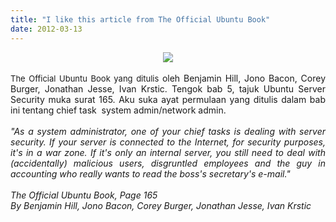 ```yaml
---
title: "I like this article from The Official Ubuntu Book"
date: 2012-03-13
---
```

<div class="separator" style="clear: both; text-align: center;">
<a href="https://blogger.googleusercontent.com/img/b/R29vZ2xl/AVvXsEi-xHQy9OgDKCNLK8V62xi_XyDLIDWwV1y_MhljVROJ2I3h_lML7T_PFuWat_mZCXvc8uVi4nOx-j_3g3SJuskqly30bMXWKxw9Z2FGCINpBb1OK1bh7__8JYhHuSeqHFXFSK2NsjRBBg/s1600/ShowCover.aspx.jpeg" imageanchor="1" style="margin-left: 1em; margin-right: 1em;"><img border="0" src="https://blogger.googleusercontent.com/img/b/R29vZ2xl/AVvXsEi-xHQy9OgDKCNLK8V62xi_XyDLIDWwV1y_MhljVROJ2I3h_lML7T_PFuWat_mZCXvc8uVi4nOx-j_3g3SJuskqly30bMXWKxw9Z2FGCINpBb1OK1bh7__8JYhHuSeqHFXFSK2NsjRBBg/s1600/ShowCover.aspx.jpeg" /></a></div>
<br />
<div style="text-align: justify;">
<span style="font-size: small;">The Official Ubuntu Book yang ditulis </span>oleh Benjamin Hill, Jono Bacon, Corey Burger, Jonathan Jesse, Ivan Krstic. Tengok bab 5, tajuk Ubuntu Server Security muka surat 165. Aku suka ayat permulaan yang ditulis dalam bab ini tentang chief task&nbsp; system admin/network admin.<br />
<br />
<i>"As a system administrator, one of your chief tasks is dealing with 
server security. If your server is connected to the Internet, for 
security purposes, it's in a war zone. If it's only an internal server, 
you still need to deal with (accidentally) malicious users, disgruntled 
employees and the guy in accounting who really wants to read the boss's 
secretary's e-mail."</i></div>
<div style="text-align: justify;">
<br /></div>
<div style="text-align: justify;">
<i>The Official Ubuntu Book, Page 165</i></div>
<div style="text-align: justify;">
<i>By Benjamin Hill, Jono Bacon, Corey Burger, Jonathan Jesse, Ivan Krstic </i></div>
